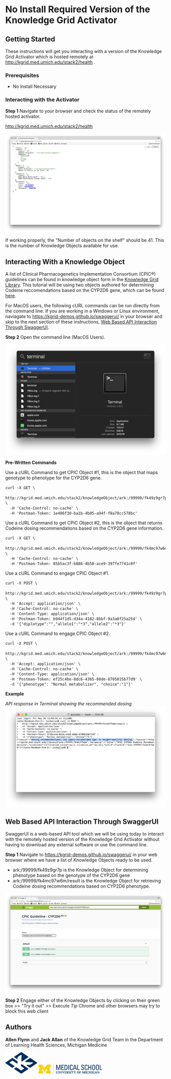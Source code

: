 # No Install Required Version of the Knowledge Grid Activator


## Getting Started

These instructions will get you interacting with a version of the Knowledge Grid Activator which is hosted remotely at http://kgrid.med.umich.edu/stack2/health . 

### Prerequisites

* No Install Necessary


### Interacting with the Activator
**Step 1** Navigate to your browser and check the status of the remotely hosted activator.


http://kgrid.med.umich.edu/stack2/health


![Remote Activator](/activator-workshop/screenshots/remote_activator.png?raw=true)


If working properly, the "Number of objects on the shelf" should be 41. This is the number of Knowledge Objects available for use.


## Interacting With a Knowledge Object

A list of Clinical Pharmacogenetics Implementation Consortium (CPIC®) guidelines can be found in knowledge object form in the [Knowledge Grid Library](http://kgrid.med.umich.edu/library2/#/). This tutorial will be using two objects authored for determining Codeine reccomendations based on the CYP2D6 gene, which can be found [here](https://umich.box.com/v/CPICKnowledgeObjects).


For MacOS users, the following cURL commands can be run directly from the command line. If you are working in a Windows or Linux environment, naviagate to https://kgrid-demos.github.io/swaggerui/ in your browser and skip to the next section of these instructions, [Web Based API Interaction Through SwaggerUI](https://github.com/kgrid/knowledge-objects/blob/master/activator-workshop/no_install_required.md#web-based-api-interaction-through-swaggerui).


**Step 2** Open the command line (MacOS Users).

![Search Terminal](/activator-workshop/screenshots/search_terminal.png?raw=true)


**Pre-Written Commands**

Use a cURL Command to get CPIC Object #1, this is the object that maps genotype to phenotype for the CYP2D6 gene.
```
curl -X GET \
  http://kgrid.med.umich.edu/stack2/knowledgeObject/ark:/99999/fk49z9gr7p \
  -H 'Cache-Control: no-cache' \
  -H 'Postman-Token: 1e486f30-ba1b-4b05-a94f-f0a70cc578bc'
```


Use a cURL Command to get CPIC Object #2, this is the object that returns Codeine dosing recommendations based on the CYP2D6 gene information.
```
curl -X GET \
  http://kgrid.med.umich.edu/stack2/knowledgeObject/ark:/99999/fk4mc97w6m \
  -H 'Cache-Control: no-cache' \
  -H 'Postman-Token: 85b5ac3f-b886-4b58-ace9-397fe7741c0f'
```



Use a cURL Command to engage CPIC Object #1.
```
curl -X POST \
  http://kgrid.med.umich.edu/stack2/knowledgeObject/ark:/99999/fk49z9gr7p/result \
  -H 'Accept: application/json' \
  -H 'Cache-Control: no-cache' \
  -H 'Content-Type: application/json' \
  -H 'Postman-Token: b944f1d5-d34a-4182-8bbf-9a3a8f25a25d' \
  -d '{"diplotype":"","allele1":"*3","allele2":"*3"}'
```



Use a cURL Command to engage CPIC Object #2.
```
curl -X POST \
  http://kgrid.med.umich.edu/stack2/knowledgeObject/ark:/99999/fk4mc97w6m/result \
  -H 'Accept: application/json' \
  -H 'Cache-Control: no-cache' \
  -H 'Content-Type: application/json' \
  -H 'Postman-Token: ef25c4be-8dc6-4365-88de-8705015b77d9' \
  -d '{"phenotype": "Normal metabolizer", "choice":"1"}'
```


**Example**

*API response in Terminal showing the recommended dosing*
![Reccomendation](/activator-workshop/screenshots/curl4.png?raw=true)




## Web Based API Interaction Through SwaggerUI

SwaggerUI is a web-based API tool which we will be using today to interact with the remotely hosted version of the Knowledge Grid Activator without having to download any external software or use the command line. 

**Step 1** Navigate to https://kgrid-demos.github.io/swaggerui/ in your web browser where we have a list of Knowledge Objects ready to be used. 

* ark:/99999/fk49z9gr7p is the Knowledge Object for determining phenotype based on the genotype of the CYP2D6 gene
* ark:/99999/fk4mc97w6m/result is the Knowledge Object for retrieving Codeine dosing recommendations based on CYP2D6 phenotype.

![SwaggerUI](/activator-workshop/screenshots/swaggerhome.png?raw=true)

**Step 2** Engage either of the Knowledge Objects by clicking on their green box >> "Try it out" >> Execute
_Tip_ Chrome and other browsers may try to block this web client



## Authors

**Allen Flynn** and **Jack Allan** of the Knowledge Grid Team in the Department of Learning Health Sciences, Michigan Medicine


<img src="/activator-workshop/screenshots/kgrid.png?raw=true" width="100">
<img src="/activator-workshop/screenshots/medschool.png?raw=true" width="200">



